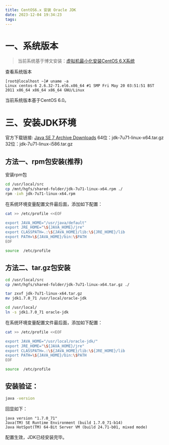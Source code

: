 ```yaml
---
title: CentOS6.x 安装 Oracle JDK
date: 2023-12-04 19:34:23
tags:
---
```



# 一、系统版本

> 当前系统基于博文安装：[虚拟机最小化安装CentOS 6.X系统](/blog/2023/11/16/vmware-build-small-centos-6.x/)

查看系统版本
```text
[root@localhost ~]# uname -a
Linux centos-6 2.6.32-71.el6.x86_64 #1 SMP Fri May 20 03:51:51 BST 2011 x86_64 x86_64 x86_64 GNU/Linux
```

当前系统版本基于CentOS 6.0。

# 三、安装JDK环境

官方下载链接: [Java SE 7 Archive Downloads](https://www.oracle.com/java/technologies/javase/javase7-archive-downloads.html)
64位：jdk-7u71-linux-x64.tar.gz
32位：jdk-7u71-linux-i586.tar.gz

## 方法一、rpm包安装(推荐)

安装rpm包
```bash
cd /usr/local/src
cp /mnt/hgfs/shared-folder/jdk-7u71-linux-x64.rpm ./
rpm -ivh jdk-7u71-linux-x64.rpm
```
在系统环境变量配置文件最后面，添加如下配置：
```bash
cat >> /etc/profile <<EOF

export JAVA_HOME="/usr/java/default"
export JRE_HOME="\${JAVA_HOME}/jre"
export CLASSPATH=.:\${JAVA_HOME}/lib:\${JRE_HOME}/lib
export PATH=\${JAVA_HOME}/bin:\$PATH
EOF

source  /etc/profile
```


## 方法二、tar.gz包安装

```bash
cd /usr/local/src
cp /mnt/hgfs/shared-folder/jdk-7u71-linux-x64.tar.gz ./

tar zxvf jdk-7u71-linux-x64.tar.gz
mv jdk1.7.0_71 /usr/local/oracle-jdk

cd /usr/local/
ln -s jdk1.7.0_71 oracle-jdk
```
在系统环境变量配置文件最后面，添加如下配置：
```bash
cat >> /etc/profile <<EOF 

export JAVA_HOME="/usr/local/oracle-jdk/"
export JRE_HOME="\${JAVA_HOME}/jre"
export CLASSPATH=.:\${JAVA_HOME}/lib:\${JRE_HOME}/lib
export PATH=\${JAVA_HOME}/bin:\$PATH
EOF

source  /etc/profile
```

## 安装验证：
```bash
java -version
```
回显如下：
```text
java version "1.7.0_71"
Java(TM) SE Runtime Environment (build 1.7.0_71-b14)
Java HotSpot(TM) 64-Bit Server VM (build 24.71-b01, mixed mode)
```
配置生效，JDK已经安装完毕。

